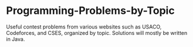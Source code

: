 # Programming-Problems-by-Topic

Useful contest problems from various websites such as USACO, Codeforces, and CSES, organized by topic.
Solutions will mostly be written in Java.
